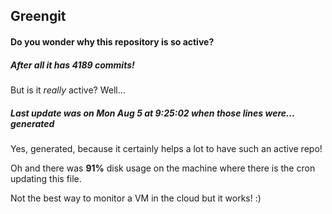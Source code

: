 ## Greengit

#### Do you wonder why this repository is so active?

##### After all it has 4189 commits!

But is it *really* active? Well...

##### Last update was on Mon Aug 5 at 9:25:02 when those lines were... generated

Yes, generated, because it certainly helps a lot to have such an active repo!

Oh and there was **91%** disk usage on the machine
where there is the cron updating this file.

Not the best way to monitor a VM in the cloud but it works! :)
